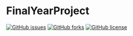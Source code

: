 # FinalYearProject

[![GitHub issues](https://img.shields.io/github/issues/8bitRavan/FinalYearProject)](https://github.com/8bitRavan/FinalYearProject/issues)
[![GitHub forks](https://img.shields.io/github/forks/8bitRavan/FinalYearProject)](https://github.com/8bitRavan/FinalYearProject/network)
[![GitHub license](https://img.shields.io/github/license/8bitRavan/FinalYearProject)](https://github.com/8bitRavan/FinalYearProject)


